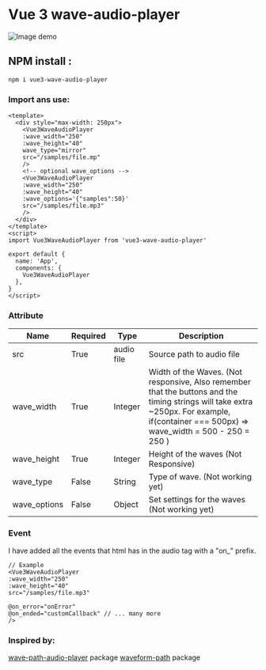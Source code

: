 # Vue 3 wave-audio-player

![Image demo](https://github.com/marifuli/vue3-wave-audio-player/raw/master/preview.png)

## NPM install :
```
npm i vue3-wave-audio-player
```

### Import ans use: 
```
<template>
  <div style="max-width: 250px">
    <Vue3WaveAudioPlayer
    :wave_width="250"
    :wave_height="40"
    wave_type="mirror"
    src="/samples/file.mp"
    />  
    <!-- optional wave_options -->
    <Vue3WaveAudioPlayer
    :wave_width="250"
    :wave_height="40"
    :wave_options='{"samples":50}' 
    src="/samples/file.mp3"
    />  
  </div>
</template>
<script>
import Vue3WaveAudioPlayer from 'vue3-wave-audio-player'

export default {
  name: 'App',
  components: {
    Vue3WaveAudioPlayer
  },
}
</script>
```
### Attribute
Name | Required | Type | Description
--- | --- | --- | --- 
src | True | audio file | Source path to audio file
wave_width | True | Integer | Width of the Waves. (Not responsive, Also remember that the buttons and the timing strings will take extra ~250px. For example, if(container === 500px) => wave_width = 500 - 250 = 250  )
wave_height | True | Integer | Height of the waves (Not Responsive)
wave_type | False | String | Type of wave. (Not working yet)
wave_options | False | Object | Set settings for the waves (Not working yet)

### Event
I have added all the events that html has in the audio tag with a "on_" prefix.
```
// Example 
<Vue3WaveAudioPlayer
:wave_width="250"
:wave_height="40"
src="/samples/file.mp3"

@on_error="onError"
@on_ended="customCallback" // ... many more
/> 
```

### Inspired by:
[wave-path-audio-player](https://www.npmjs.com/package/wave-audio-path-player) package
[waveform-path](https://jerosoler.github.io/waveform-path) package
 
